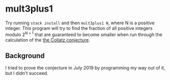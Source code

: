 # mult3plus1

Try running `stack install` and then `mult3plus1 N`, where N is a
positive integer.  This program will try to find the fraction of all
positive integers modulo $2^{N+1}$ that are guaranteed to become smaller
when run through the calculation of the [the Collatz
conjecture](https://en.wikipedia.org/wiki/Collatz_conjecture).


## Background

I tried to prove the conjecture in July 2019 by programming my way out
of it, but I didn't succeed.

